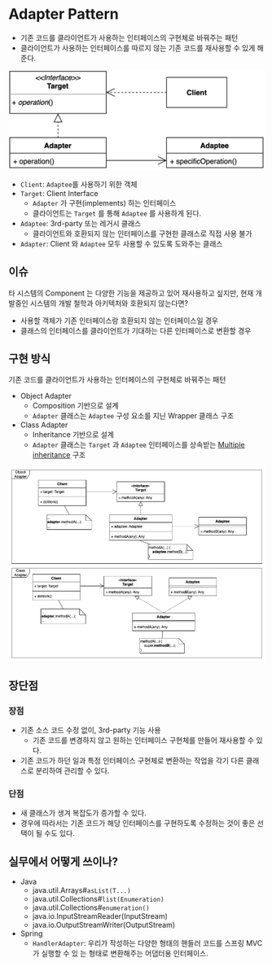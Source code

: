 # Adapter Pattern

- 기존 코드를 클라이언트가 사용하는 인터페이스의 구현체로 바꿔주는 패턴
- 클라이언트가 사용하는 인터페이스를 따르지 않는 기존 코드를 재사용할 수 있게 해준다.

![adapter](../img/adapter.png)

- `Client`: `Adaptee`를 사용하기 위한 객체
- `Target`: Client Interface
  - `Adapter` 가 구현(implements) 하는 인터페이스 
  - 클라이언트는 `Target` 를 통해 `Adaptee` 를 사용하게 된다.
- `Adaptee`: 3rd-party 또는 레거시 클래스
  - 클라이언트와 호환되지 않는 인터페이스를 구현한 클래스로 직접 사용 불가
- `Adapter`: Client 와 `Adaptee` 모두 사용할 수 있도록 도와주는 클래스


## 이슈

타 시스템의 Component 는 다양한 기능을 제공하고 있어 재사용하고 싶지만, 현재 개발중인 시스템의 개발 철학과 아키텍처와 호환되지 않는다면?

- 사용할 객체가 기존 인터페이스랑 호환되지 않는 인터페이스일 경우
- 클래스의 인터페이스를 클라이언트가 기대하는 다른 인터페이스로 변환할 경우

## 구현 방식

기존 코드를 클라이언트가 사용하는 인터페이스의 구현체로 바꿔주는 패턴

- Object Adapter
  - Composition 기반으로 설계
  - `Adapter` 클래스는 `Adaptee` 구성 요소를 지닌 Wrapper 클래스 구조
- Class Adapter
  - Inheritance 기반으로 설계
  - `Adapter` 클래스는 `Target` 과 `Adaptee` 인터페이스를 상속받는 [Multiple inheritance](https://en.wikipedia.org/wiki/Multiple_inheritance) 구조

![adapter](../img/adapter.drawio.png)

## 장단점

### 장점

- 기존 소스 코드 수정 없이, 3rd-party 기능 사용
  - 기존 코드를 변경하지 않고 원하는 인터페이스 구현체를 만들어 재사용할 수 있다.
- 기존 코드가 하던 일과 특정 인터페이스 구현체로 변환하는 작업을 각기 다른 클래스로 분리하여 관리할 수 있다.

### 단점

- 새 클래스가 생겨 복잡도가 증가할 수 있다. 
- 경우에 따라서는 기존 코드가 해당 인터페이스를 구현하도록 수정하는 것이 좋은 선택이 될 수도 있다.

## 실무에서 어떻게 쓰이나?

- Java
  - java.util.Arrays#`asList(T...)`
  - java.util.Collections#`list(Enumeration)`
  - java.util.Collections#`enumeration()`
  - java.io.InputStreamReader(InputStream)
  - java.io.OutputStreamWriter(OutputStream)
- Spring
  - `HandlerAdapter`: 우리가 작성하는 다양한 형태의 핸들러 코드를 스프링 MVC가 실행할 수 있 는 형태로 변환해주는 어댑터용 인터페이스.